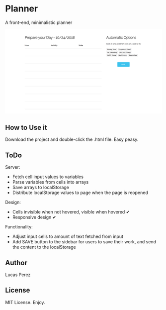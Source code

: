 # Planner
A front-end, minimalistic planner

![This is a TicTacToe](https://github.com/donatelucas/planner/blob/master/FirstScreenshot.png)

## How to Use it
Download the project and double-click the .html file. Easy peasy.

## ToDo

Server:
- Fetch cell input values to variables
- Parse variables from cells into arrays
- Save arrays to localStorage
- Distribute localStorage values to page when the page is reopened

Design:
- Cells invisible when not hovered, visible when hovered ✔
- Responsive design ✔

Functionality:
- Adjust input cells to amount of text fetched from input
- Add SAVE button to the sidebar for users to save their work, and send
the content to the localStorage

## Author
Lucas Perez

## License
MIT License. Enjoy.
